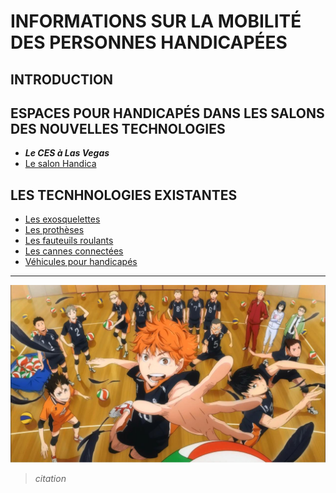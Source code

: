# INFORMATIONS SUR LA MOBILITÉ DES PERSONNES HANDICAPÉES

## INTRODUCTION

## ESPACES POUR HANDICAPÉS DANS LES SALONS DES NOUVELLES TECHNOLOGIES
* **_Le CES à Las Vegas_**
* [Le salon Handica](handica.md)

## LES TECNHNOLOGIES EXISTANTES

- [Les exosquelettes](exosquelette.md)
- [Les prothèses](prothèse.md)
- [Les fauteuils roulants](fauteuilroulant.md)
- [Les cannes connectées](canneconnectée.md)
- [Véhicules pour handicapés](véhicules.md)



----------------------------------------------------------


![Test](images/7wmPRp4ZxzOfvuMjOd88tS_V1sA.jpg "Test")
> _citation_
